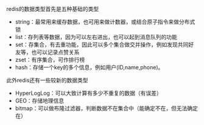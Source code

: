 redis的数据类型首先是五种基础的类型

- string：最常用来缓存数据，也可用来做计数器，或结合原子指令来做分布式锁
- list：存列表等数据，因为可以左右进出，也可以起到消息队列的功能
- set：存集合，有去重功能，因此可以多个集合做交并操作，例如发现共同好友等，也可以记录点赞关系
- zset：有序集合，可作排行榜
- hash：存储一个key的多个信息，例如用户(ID,name,phone)。

此外redis还有一些较新的数据类型
- HyperLogLog：可以大致计算有多少不重复的数据（有误差）
- GEO：存储地理信息
- bitmap：可以做布隆过滤器，判断数据不在集合中（能确定不在，但无法确定在）
